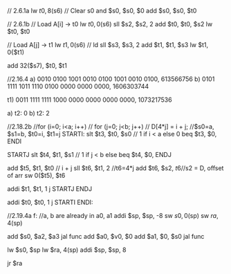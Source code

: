 // 2.6.1a
lw $t0, 8($s6)
// Clear s0
and $s0, $s0, $0
add $s0, $s0, $t0

// 2.6.1b
// Load A[i] -> t0
lw $t0, 0($s6)
sll $s2, $s2, 2
add $t0, $t0, $s2
lw $t0, $t0

// Load A[j] -> t1
lw $t1, 0($s6) // ld
sll $s3, $s3, 2
add $t1, $t1, $s3
lw $t1, 0{$t1)

add 32($s7), $t0, $t1


//2.16.4
a) 0010 0100 1001 0010 0100 1001 0010 0100,  613566756
b) 0101 1111 1011 1110 0100 0000 0000 0000, 1606303744

t1) 0011 1111 1111 1000 0000 0000 0000 0000, 1073217536

a)
t2: 0
b)
t2: 2

//2.18.2b
//for (i=0; i<a; i++)
//	for (j=0; j<b; j++)
//		D[4*j] = i + j;
//$s0=a, $s1=b, $t0=i, $t1=j
STARTI:
slt $t3, $t0, $s0 // 1 if i < a else 0
beq $t3, $0, ENDI

STARTJ
slt $t4, $t1, $s1 // 1 if j < b else
beq $t4, $0, ENDJ

add $t5, $t1, $t0 // i + j
sll $t6, $t1, 2 //t6=4*j
add $t6, $s2, $t6 //$s2 = D, offset of arr
sw 	0($t5), $t6

addi $t1, $t1, 1
j STARTJ
ENDJ

addi $t0, $t0, 1
j STARTI
ENDI:

//2.19.4a
f:
//a, b are already in a0, a1
addi $sp, $sp, -8
sw $s0, 0($sp)
sw $ra, 4($sp)

add $s0, $a2, $a3
jal func
add $a0, $v0, $0
add $a1, $0, $s0
jal func

lw $s0, $sp
lw $ra, 4(sp)
addi $sp, $sp, 8

jr $ra


